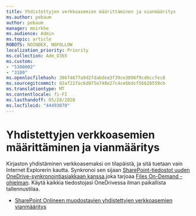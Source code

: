 ```yaml
---
title: Yhdistettyjen verkkoasemien määrittäminen ja vianmääritys
ms.author: pebaum
author: pebaum
manager: mnirkhe
ms.audience: Admin
ms.topic: article
ROBOTS: NOINDEX, NOFOLLOW
localization_priority: Priority
ms.collection: Adm_O365
ms.custom:
- "5300002"
- "3180"
ms.openlocfilehash: 386f4677a9d2fdabdea3f39ce3096f9cd6ccfec6
ms.sourcegitcommit: 82af227ac6d075e748e27c4ce6bdcf56628559cb
ms.translationtype: MT
ms.contentlocale: fi-FI
ms.lasthandoff: 05/28/2020
ms.locfileid: "44493070"
---
```

# <a name="configure-and-troubleshoot-mapped-network-drives"></a>Yhdistettyjen verkkoasemien määrittäminen ja vianmääritys

Kirjaston yhdistäminen verkkoasemaksi on tilapäistä, ja sitä tuetaan vain Internet Explorerin kautta. Synkronoi sen sijaan [SharePoint-tiedostot uuden OneDrive-synkronointiasiakkaan kanssa,](https://support.office.com/article/6de9ede8-5b6e-4503-80b2-6190f3354a88)joka tarjoaa [Files On-Demand -ohjelman](https://support.office.com/article/0e6860d3-d9f3-4971-b321-7092438fb38e). Käytä kaikkia tiedostojasi OneDrivessa ilman paikallista tallennustilaa.

- [SharePoint Onlineen muodostavien yhdistettyjen verkkoasemien vianmääritys](https://docs.microsoft.com/sharepoint/support/administration/troubleshoot-mapped-network-drives)
